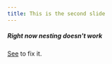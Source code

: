 ```yaml
---
title: This is the second slide
---
```


##### Right now nesting doesn't work

[See](https://github.com/Bullrich/reveal-eleventy-template/blob/885d7cb24907397c5bcfaa6f30dcf3ad87345342/src/index.html#L11) to fix it.